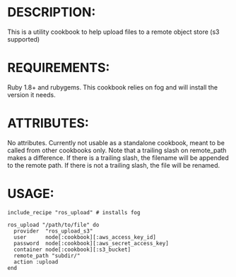 # DESCRIPTION:

This is a utility cookbook to help upload files to a remote object store (s3 supported)

# REQUIREMENTS:

Ruby 1.8+ and rubygems.  This cookbook relies on fog and will install the version
it needs.

# ATTRIBUTES:

No attributes. Currently not usable as a standalone cookbook, meant to be called
from other cookbooks only. Note that a trailing slash on remote_path makes a difference.
If there is a trailing slash, the filename will be appended to the remote path.
If there is not a trailing slash, the file will be renamed.

# USAGE:
  
    include_recipe "ros_upload" # installs fog

    ros_upload "/path/to/file" do
      provider  "ros_upload_s3"
      user      node[:cookbook][:aws_access_key_id]
      password  node[:cookbook][:aws_secret_access_key]
      container node[:cookbook][:s3_bucket]
      remote_path "subdir/"
      action :upload
    end
